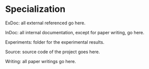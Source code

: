# Specialization
ExDoc: all external referenced go here.

InDoc: all internal documentation, except for paper writing, go here.

Experiments: folder for the experimental results.

Source: source code of the project goes here.

Writing: all paper writings go here.
